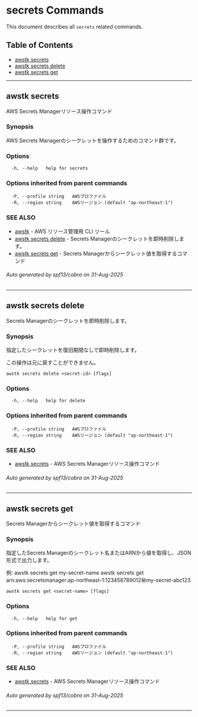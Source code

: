 # secrets Commands

This document describes all `secrets` related commands.

## Table of Contents

- [awstk secrets](#awstk-secrets)
- [awstk secrets delete](#awstk-secrets-delete)
- [awstk secrets get](#awstk-secrets-get)

---

## awstk secrets

AWS Secrets Managerリソース操作コマンド

### Synopsis

AWS Secrets Managerのシークレットを操作するためのコマンド群です。

### Options

```
  -h, --help   help for secrets
```

### Options inherited from parent commands

```
  -P, --profile string   AWSプロファイル
  -R, --region string    AWSリージョン (default "ap-northeast-1")
```

### SEE ALSO

* [awstk](README.md)	 - AWS リソース管理用 CLI ツール
* [awstk secrets delete](secrets.md#awstk-secrets-delete)	 - Secrets Managerのシークレットを即時削除します。
* [awstk secrets get](secrets.md#awstk-secrets-get)	 - Secrets Managerからシークレット値を取得するコマンド

###### Auto generated by spf13/cobra on 31-Aug-2025

---

## awstk secrets delete

Secrets Managerのシークレットを即時削除します。

### Synopsis

指定したシークレットを復旧期間なしで即時削除します。

この操作は元に戻すことができません。

```
awstk secrets delete <secret-id> [flags]
```

### Options

```
  -h, --help   help for delete
```

### Options inherited from parent commands

```
  -P, --profile string   AWSプロファイル
  -R, --region string    AWSリージョン (default "ap-northeast-1")
```

### SEE ALSO

* [awstk secrets](secrets.md)	 - AWS Secrets Managerリソース操作コマンド

###### Auto generated by spf13/cobra on 31-Aug-2025

---

## awstk secrets get

Secrets Managerからシークレット値を取得するコマンド

### Synopsis

指定したSecrets Managerのシークレット名またはARNから値を取得し、JSON形式で出力します。

例:
  awstk secrets get my-secret-name
  awstk secrets get arn:aws:secretsmanager:ap-northeast-1:123456789012:secret:my-secret-abc123

```
awstk secrets get <secret-name> [flags]
```

### Options

```
  -h, --help   help for get
```

### Options inherited from parent commands

```
  -P, --profile string   AWSプロファイル
  -R, --region string    AWSリージョン (default "ap-northeast-1")
```

### SEE ALSO

* [awstk secrets](secrets.md)	 - AWS Secrets Managerリソース操作コマンド

###### Auto generated by spf13/cobra on 31-Aug-2025

---

